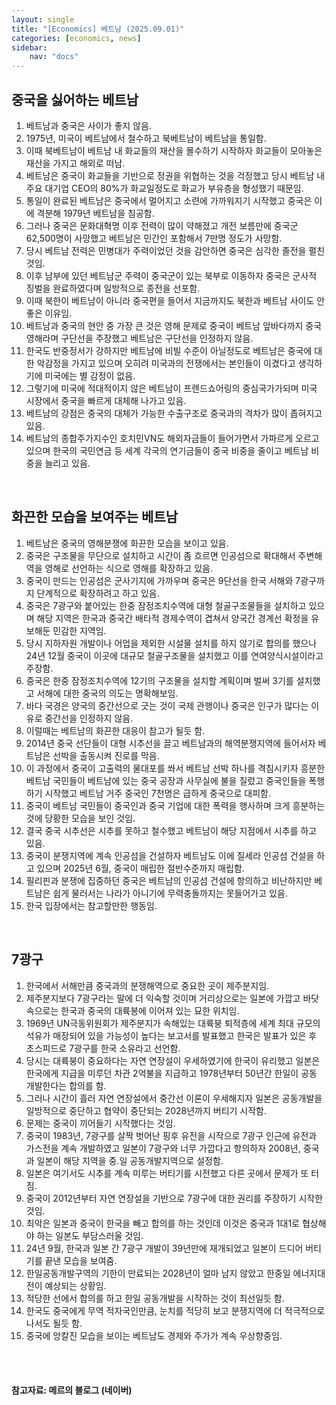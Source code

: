 ```yaml
---
layout: single
title: "[Economics] 베트남 (2025.09.01)"
categories: [economics, news]
sidebar:
    nav: "docs"
---
```


## 중국을 싫어하는 베트남
1. 베트남과 중국은 사이가 좋지 않음.
1. 1975년, 미국이 베트남에서 철수하고 북베트남이 베트남을 통일함.
1. 이때 북베트남이 베트남 내 화교들의 재산을 몰수하기 시작하자 화교들이 모아놓은 재산을 가지고 해외로 떠남.
1. 베트남은 중국이 화교들을 기반으로 정권을 위협하는 것을 걱정했고 당시 베트남 내 주요 대기업 CEO의 80%가 화교일정도로 화교가 부유층을 형성했기 때문임.
1. 통일이 완료된 베트남은 중국에서 멀어지고 소련에 가까워지기 시작했고 중국은 이에 격분해 1979년 베트남을 침공함.
1. 그러나 중국은 문화대혁명 이후 전력이 많이 약해졌고 개전 보름만에 중국군 62,500명이 사망했고 베트남은 민간인 포함해서 7만명 정도가 사망함.
1. 당시 베트남 전력은 민병대가 주력이었던 것을 감안하면 중국은 심각한 졸전을 펼친 것임.
1. 이후 남부에 있던 베트남군 주력이 중국군이 있는 북부로 이동하자 중국은 군사적 징벌을 완료하였다며 일방적으로 종전을 선포함.
1. 이때 북한이 베트남이 아니라 중국편을 들어서 지금까지도 북한과 베트남 사이도 안좋은 이유임.
1. 베트남과 중국의 현안 중 가장 큰 것은 영해 문제로 중국이 베트남 앞바다까지 중국 영해라며 구단선을 주장했고 베트남은 구단선을 인정하지 않음.
1. 한국도 반중정서가 강하지만 베트남에 비빌 수준이 아닐정도로 베트남은 중국에 대한 악감정을 가지고 있으며 오히려 미국과의 전쟁에서는 본인들이 이겼다고 생각하기에 미국에는 별 감정이 없음.
1. 그렇기에 미국에 적대적이지 않은 베트남이 프렌드쇼어링의 중심국가가되며 미국 시장에서 중국을 빠르게 대체해 나가고 있음.
1. 베트남의 강점은 중국의 대체가 가능한 수출구조로 중국과의 격차가 많이 좁혀지고 있음.
1. 베트남의 종합주가지수인 호치민VN도 해외자금들이 들어가면서 가파르게 오르고 있으며 한국의 국민연금 등 세계 각국의 연기금들이 중국 비중을 줄이고 베트남 비중을 늘리고 있음.

<br/>

## 화끈한 모습을 보여주는 베트남
1. 베트남은 중국의 영해분쟁에 화끈한 모습을 보이고 있음.
1. 중국은 구조물을 무단으로 설치하고 시간이 좀 흐르면 인공섬으로 확대해서 주변해역을 영해로 선언하는 식으로 영해를 확장하고 있음.
1. 중국이 만드는 인공섬은 군사기지에 가까우며 중국은 9단선을 한국 서해와 7광구까지 단계적으로 확장하려고 하고 있음.
1. 중국은 7광구와 붙어있는 한중 잠정조치수역에 대형 철골구조물들을 설치하고 있으며 해당 지역은 한국과 중국간 배타적 경제수역이 겹쳐서 양국간 경계선 확정을 유보해둔 민감한 지역임.
1. 당시 지하자원 개발이나 어업을 제외한 시설물 설치를 하지 않기로 합의를 했으나 24년 12월 중국이 이곳에 대규모 철골구조물을 설치했고 이를 연여양식시설이라고 주장함.
1. 중국은 한중 잠정조치수역에 12기의 구조물을 설치할 계획이며 벌써 3기를 설치했고 서해에 대한 중국의 의도는 명확해보임.
1. 바다 국경은 양국의 중간선으로 긋는 것이 국제 관행이나 중국은 인구가 많다는 이유로 중간선을 인정하지 않음.
1. 이럴때는 베트남의 화끈한 대응이 참고가 될듯 함.
1. 2014년 중국 선단들이 대형 시추선을 끌고 베트남과의 해역분쟁지역에 들어서자 베트남은 선박을 출동시켜 진로를 막음.
1. 이 과정에서 중국이 고출력의 물대포를 쏴서 베트남 선박 하나를 격침시키자 흥분한 베트남 국민들이 베트남에 있는 중국 공장과 사무실에 불을 질렀고 중국인들을 폭행하기 시작했고 베트남 거주 중국인 7천명은 급하게 중국으로 대피함.
1. 중국이 베트남 국민들이 중국인과 중국 기업에 대한 폭력을 행사하며 크게 흥분하는 것에 당황한 모습을 보인 것임.
1. 결국 중국 시추선은 시추를 못하고 철수했고 베트남이 해당 지점에서 시추를 하고 있음.
1. 중국이 분쟁지역에 계속 인공섬을 건설하자 베트남도 이에 질세라 인공섬 건설을 하고 있으며 2025년 6월, 중국이 매립한 절반수준까지 매립함.
1. 필리핀과 분쟁에 집중하던 중국은 베트남의 인공섬 건설에 항의하고 비난하지만 베트남은 쉽게 물러서는 나라가 아니기에 무력충돌까지는 못들어가고 있음.
1. 한국 입장에서는 참고할만한 행동임.

<br/>

## 7광구
1. 한국에서 서해만큼 중국과의 분쟁해역으로 중요한 곳이 제주분지임.
1. 제주분지보다 7광구라는 말에 더 익숙할 것이며 거리상으로는 일본에 가깝고 바닷속으로는 한국과 중국의 대륙봉에 이어져 있는 묘한 위치임.
1. 1969년 UN극동위원회가 제주분지가 속해있는 대륙붕 퇴적층에 세계 최대 규모의 석유가 매장되어 있을 가능성이 높다는 보고서를 발표했고 한국은 발표가 있은 후 초스피드로 7광구를 한국 소유라고 선언함.
1. 당시는 대륙붕이 중요하다는 자연 연장설이 우세하였기에 한국이 유리했고 일본은 한국에게 지급을 미루던 차관 2억불을 지급하고 1978년부터 50년간 한일이 공동 개발한다는 합의를 함.
1. 그러나 시간이 흘러 자연 연장설에서 중간선 이론이 우세해지자 일본은 공동개발을 일방적으로 중단하고 협약이 중단되는 2028년까지 버티기 시작함.
1. 문제는 중국이 끼어들기 시작했다는 것임.
1. 중국이 1983년, 7광구를 살짝 벗어난 핑후 유전을 시작으로 7광구 인근에 유전과 가스전을 계속 개발하였고 일본이 7광구와 너무 가깝다고 항의하자 2008년, 중국과 일본이 해당 지역을 중.일 공동개발지역으로 설정함.
1. 일본은 여기서도 시추를 계속 미루는 버티기를 시전했고 다른 곳에서 문제가 또 터짐.
1. 중국이 2012년부터 자연 연장설을 기반으로 7광구에 대한 권리를 주장하기 시작한 것임.
1. 최악은 일본과 중국이 한국을 빼고 합의를 하는 것인데 이것은 중국과 1대1로 협상해야 하는 일본도 부담스러울 것임.
1. 24년 9월, 한국과 일본 간 7광구 개발이 39년만에 재개되었고 일본이 드디어 버티기를 끝낸 모습을 보여줌.
1. 한일공동개발구역의 기한이 만료되는 2028년이 얼마 남지 않았고 한중일 에너지대전이 예상되는 상황임.
1. 적당한 선에서 합의를 하고 한일 공동개발을 시작하는 것이 최선일듯 함.
1. 한국도 중국에게 무역 적자국인만큼, 눈치를 적당히 보고 분쟁지역에 더 적극적으로 나서도 될듯 함.
1. 중국에 앙칼진 모습을 보이는 베트남도 경제와 주가가 계속 우상향중임.




<br/>
<br/>

#### 참고자료: 메르의 블로그 (네이버)